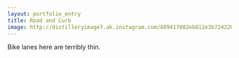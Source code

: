 ```yaml
---
layout: portfolio_entry
title: Road and Curb
image: http://distilleryimage7.ak.instagram.com/609417002eb811e3b72422000aa821e3_8.jpg
---
```

Bike lanes here are terribly thin.